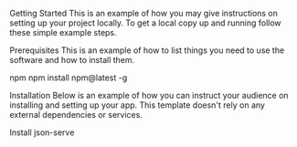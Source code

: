 Getting Started
This is an example of how you may give instructions on setting up your project locally. To get a local copy up and running follow these simple example steps.

Prerequisites
This is an example of how to list things you need to use the software and how to install them.

npm
npm install npm@latest -g

Installation
Below is an example of how you can instruct your audience on installing and setting up your app. This template doesn't rely on any external dependencies or services.

Install json-serve
```npx json-server --watch data/db.json
